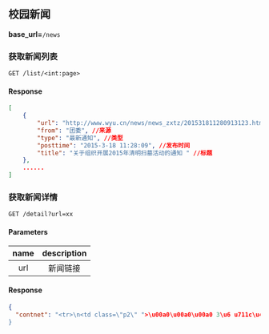 校园新闻
-----

**base_url=**`/news`

### 获取新闻列表

`GET /list/<int:page>`

#### Response

```json
[
    {
        "url": "http://www.wyu.cn/news/news_zxtz/201531811280913123.htm", //新闻详情链接
        "from": "团委", //来源
        "type": "最新通知", //类型
        "posttime": "2015-3-18 11:28:09", //发布时间
        "title": "关于组织开展2015年清明扫墓活动的通知 " //标题
    },
    ......
]

```

### 获取新闻详情

`GET /detail?url=xx`

#### Parameters

name|description
:--:|:---:
url | 新闻链接

#### Response

```json
{
  "contnet": "<tr>\n<td class=\"p2\" ">\u00a0\u00a0\u00a0 3\u6 u711c\u4e66\u8bb0\u4ee3\u8868\u5b66\u6821</font></p></td>\n</tr>"
}
```
